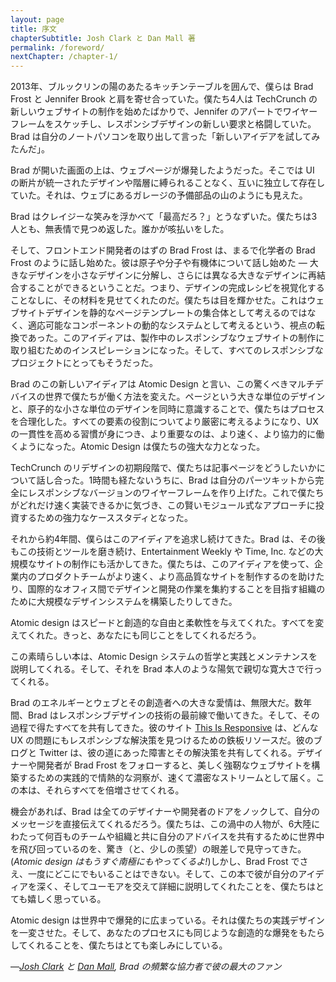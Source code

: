 ```yaml
---
layout: page
title: 序文
chapterSubtitle: Josh Clark と Dan Mall 著
permalink: /foreword/
nextChapter: /chapter-1/
---
```


2013年、ブルックリンの陽のあたるキッチンテーブルを囲んで、僕らは Brad Frost と Jennifer Brook と肩を寄せ合っていた。僕たち4人は TechCrunch の新しいウェブサイトの制作を始めたばかりで、Jennifer のアパートでワイヤーフレームをスケッチし、レスポンシブデザインの新しい要求と格闘していた。Brad は自分のノートパソコンを取り出して言った「新しいアイデアを試してみたんだ」。


Brad が開いた画面の上は、ウェブページが爆発したようだった。そこでは UI の断片が統一されたデザインや階層に縛られることなく、互いに独立して存在していた。それは、ウェブにあるガレージの予備部品の山のようにも見えた。


Brad はクレイジーな笑みを浮かべて「最高だろ？」とうなずいた。僕たちは3人とも、無表情で見つめ返した。誰かが咳払いをした。


そして、フロントエンド開発者のはずの Brad Frost は、まるで化学者の Brad Frost のように話し始めた。彼は原子や分子や有機体について話し始めた — 大きなデザインを小さなデザインに分解し、さらには異なる大きなデザインに再結合することができるということだ。つまり、デザインの完成レシピを視覚化することなしに、その材料を見せてくれたのだ。僕たちは目を輝かせた。これはウェブサイトデザインを静的なページテンプレートの集合体として考えるのではなく、適応可能なコンポーネントの動的なシステムとして考えるという、視点の転換であった。このアイディアは、製作中のレスポンシブなウェブサイトの制作に取り組むためのインスピレーションになった。そして、すべてのレスポンシブなプロジェクトにとってもそうだった。


Brad のこの新しいアイディアは Atomic Design と言い、この驚くべきマルチデバイスの世界で僕たちが働く方法を変えた。ページという大きな単位のデザインと、原子的な小さな単位のデザインを同時に意識することで、僕たちはプロセスを合理化した。すべての要素の役割についてより厳密に考えるようになり、UX の一貫性を高める習慣が身につき、より重要なのは、より速く、より協力的に働くようになった。Atomic Design は僕たちの強大な力となった。


TechCrunch のリデザインの初期段階で、僕たちは記事ページをどうしたいかについて話し合った。1時間も経たないうちに、Brad は自分のパーツキットから完全にレスポンシブなバージョンのワイヤーフレームを作り上げた。これで僕たちがどれだけ速く実装できるかに気づき、この賢いモジュール式なアプローチに投資するための強力なケーススタディとなった。


それから約4年間、僕らはこのアイディアを追求し続けてきた。Brad は、その後もこの技術とツールを磨き続け、Entertainment Weekly や Time, Inc. などの大規模なサイトの制作にも活かしてきた。僕たちは、このアイディアを使って、企業内のプロダクトチームがより速く、より高品質なサイトを制作するのを助けたり、国際的なオフィス間でデザインと開発の作業を集約することを目指す組織のために大規模なデザインシステムを構築したりしてきた。


Atomic design はスピードと創造的な自由と柔軟性を与えてくれた。すべてを変えてくれた。きっと、あなたにも同じことをしてくれるだろう。


この素晴らしい本は、Atomic Design システムの哲学と実践とメンテナンスを説明してくれる。そして、それを Brad 本人のような陽気で親切な寛大さで行ってくれる。


Brad のエネルギーとウェブとその創造者への大きな愛情は、無限大だ。数年間、Brad はレスポンシブデザインの技術の最前線で働いてきた。そして、その過程で得たすべてを共有してきた。彼のサイト [This Is Responsive](https://bradfrost.github.io/this-is-responsive/) は、どんな UX の問題にもレスポンシブな解決策を見つけるための鉄板リソースだ。彼のブログと Twitter は、彼の道にあった障害とその解決策を共有してくれる。デザイナーや開発者が Brad Frost をフォローすると、美しく強靭なウェブサイトを構築するための実践的で情熱的な洞察が、速くて濃密なストリームとして届く。この本は、それらすべてを倍増させてくれる。


機会があれば、Brad は全てのデザイナーや開発者のドアをノックして、自分のメッセージを直接伝えてくれるだろう。僕たちは、この渦中の人物が、6大陸にわたって何百ものチームや組織と共に自分のアドバイスを共有するために世界中を飛び回っているのを、驚き（と、少しの羨望）の眼差しで見守ってきた。 (_Atomic design はもうすぐ南極にもやってくるよ!_)しかし、Brad Frost でさえ、一度にどこにでもいることはできない。そして、この本で彼が自分のアイディアを深く、そしてユーモアを交えて詳細に説明してくれたことを、僕たちはとても嬉しく思っている。


Atomic design は世界中で爆発的に広まっている。それは僕たちの実践デザインを一変させた。そして、あなたのプロセスにも同じような創造的な爆発をもたらしてくれることを、僕たちはとても楽しみにしている。

—_[Josh Clark](https://bigmedium.com/) と [Dan Mall](https://danielmall.com/), Brad の頻繁な協力者で彼の最大のファン_
